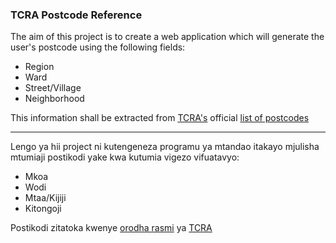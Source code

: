 ### TCRA Postcode Reference 

The aim of this project is to create a web application which will generate the user's postcode using the following fields:

* Region
* Ward
* Street/Village 
* Neighborhood  
  
This information shall be extracted from [TCRA's](https://www.tcra.go.tz/index.php) official [list of postcodes](Combined-Postcode-List_Final.pdf)

***

Lengo ya hii project ni kutengeneza programu ya mtandao itakayo mjulisha mtumiaji postikodi yake kwa kutumia vigezo vifuatavyo:

* Mkoa
* Wodi
* Mtaa/Kijiji
* Kitongoji

Postikodi zitatoka kwenye [orodha rasmi](Combined-Postcode-List_Final.pdf) ya [TCRA](https://www.tcra.go.tz/index.php) 
